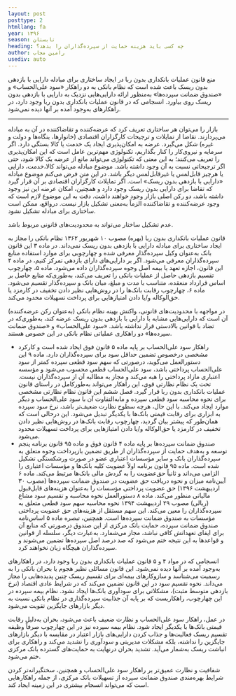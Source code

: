 ```yaml
---
layout: post
posttype: 2
htmllang: fa
year: ۱۳۹۶
season: تابستان
heading: چه کسی باید هزینه حمایت از سپرده‌گذاران را بدهد؟
author: رامین مجاب
usediv: auto
---
```


منع قانون عملیات بانکداری بدون ربا در ایجاد ساختاری برای مبادله دارایی با بازدهی بدون ریسک باعث شده است که نظام بانکی به دو راهکار «سود علی‌الحساب» و «صندوق ضمانت سپرده‌ها» به‌منظور ارائه دارایی‌هایی نزدیک به دارایی با بازدهی بدون ریسک روی بیاورد. انسجامی که در قانون عملیات بانکداری بدون ربا وجود دارد، در راهکارهای به‌وجود آمده بر آنها دیده نمی‌شود.

---

بازار را می‌توان هر ساختاری تعریف کرد که عرضه‌کننده و تقاضاکننده در آن به مبادله می‌پردازند. تقاضا از تمایلات و ترجیحات کارگزاران اقتصادی (خانوارها، بنگاه‌ها و دولت و غیره) شکل می‌گیرد. عرضه به امکان‌پذیری ایجاد یک خدمت یا کالا بستگی دارد. اگر سرمایه و نیروی‌کار را کنار بگذاریم، تکنولوژی مهم‌ترین عامل است که این امکان‌پذیری را تعریف می‌کنند؛ به این معنی که تکنولوژی می‌تواند مانع از عرضه یک کالا شود، حتی اگر ترجیحاتی نسبت به آن وجود داشته باشد. موضوع مبادله می‌تواند کالا،‌خدمت، ‌دارایی یا هرچیز قابل‌لمس یا غیرقابل‌لمس دیگر باشد. در این متن فرض می‌کنم موضوع مبادله «دارایی با بازدهی بدون ریسک» است. اگر تمایلات کارگزاران اقتصادی بر آن قرار گیرد که تقاضا برای دارایی بدون ریسک وجود دارد و همچنین، امکان عرضه این نیز وجود داشته باشد، دو رکن اصلی بازار وجود خواهند داشت. دقت به این موضوع لازم است که وجود عرضه‌کننده و تقاضاکننده الزماً به‌معنی تشکیل بازار نیست. درواقع، ممکن است ساختاری برای مبادله‌ تشکیل نشود. 

عدم تشکیل ساختار می‌تواند به محدودیت‌های قانونی مربوط باشد.

قانون عملیات بانکداری بدون ربا (بهره) مصوب ۱۰ شهریور ۱۳۶۲ نظام بانکی را مجاز به ایجاد ساختاری برای مبادله دارایی با بازدهی بدون ریسک نمی‌داند. در ماده ۳ این قانون بانک به‌عنوان وکیل سپرده‌گذار معرفی شده و چهارچوبی برای موارد استفاده منابع سپرده‌گذاران معرفی می‌شود. اگر بر دارایی‌های دارای بازدهی تمرکز کنیم،  در ماده ۴ این قانون، اجازه تعهد یا بیمه اصل وجوه سپرده‌گذاران داده می‌شود. ماده ۵، چهارچوب تقسیم بازدهی حاصل از عملیات بانکی را تعریف می‌کند، به‌طوری‌که منابع حاصل بر اساس قرارداد منعقده، متناسب با مدت و مبلغ، میان بانک و سپرده‌گذار تقسیم می‌شود. ماده ۶، چهارچوب رقابت بانک‌ها را در روش‌هایی نظیر دادن تخفیف در کارمزد یا حق‌الوکاله و/یا دادن امتیازهایی برای پرداخت تسهیلات محدود می‌کند.

در مواجهه با محدودیت‌های قانونی، واکنش بهینه نظام بانکی (به‌عنوان رکن عرضه‌کننده) آن است که دارایی‌هایی مشابه با دارایی با بازدهی بدون ریسک عرضه کند، به‌طوری‌که در تضاد با قوانین بالادستی قرار نداشته باشد. «سود علی‌الحساب» و «صندوق ضمانت سپرده‌ها» دو راهکاری عملیاتی نظام بانکی در این خصوص هستند.
- راهکار سود علی‌الحساب بر پایه ماده ۵ قانون فوق ایجاد شده است و کارکرد مشخصی درخصوص تضمین حداقل سود برای سپرده‌گذاران دارد. ماده ۹ این دستورالعمل می‌گوید، درصورتی که سهم سود قطعی سپرده‌ کمتر از سود علی‌الحساب پرداختی باشد، سود علی‌الحساب قطعی محسوب می‌شود و مؤسسه اعتباری مازاد پرداختی را هبه می‌کند و مجاز به مطالبه آن از سپرده‌گذاران نیست. تحت یک نظام نظارتی قوی، این راهکار می‌تواند به‌طورکامل در راستای قانون عملیات بانکداری بدون ربا قرار گیرد. فصل ششم این قانون نظام نظارتی مشخصی برای نحوه محاسبه سود قطعی سپرده و مابه‌التفاوت آن با سود علی‌الحساب و دیگر موارد ایجاد می‌کند. با این حال، هرچه سطوح نظارت ضعیف‌تر باشد، نرخ سود سپرده به ابزاری برای رقابت قیمتی بانک‌ها با یکدیگر تبدیل می‌شود. این درحالی است که همان‌طور که پیشتر بیان گردید، چهارچوب رقابت بانک‌ها در روش‌هایی نظیر دادن تخفیف در کارمزد یا حق‌الوکاله و/یا دادن امتیازهایی برای پرداخت تسهیلات محدود می‌شود.
- صندوق ضمانت سپرده‌ها بر پایه ماده ۴ قانون فوق و ماده ۹۵ قانون برنامه پنجم توسعه و به‌هدف حمایت از سپرده‌گذاران از طریق تضمین بازپرداخت وجوه متعلق به سپرده‌گذاران بانک و سایر مؤسسات اعتباری عضو در صورت ورشکستگی تشکیل شده است. ماده ۹۵ قانون برنامه اولاً عضویت کلیه بانک‌ها و مؤسسات اعتباری را الزامی می‌داند و ثانیاً حق‌عضویت را به گردش مالی بانک‌ها مرتبط می‌کند. ماده ۶ آیین‌نامه میزان و نحوه دریافت حق عضویت در صندوق ضمانت سپرده‌ها (مصوب ۳۰ اردیبهشت ۱۳۹۶) حق عضویت پرداختی مؤسسات را به‌عنوان هزینه‌های قابل‌قبول مالیاتی منظور می‌کند. ماده ۸ دستورالعمل نحوه محاسبه و تقسیم سود مشاع (ریالی)‌ مصوب ۲۹ اردیبهشت ۱۳۹۴ نحوه محاسبه سهم سود قطعی متعلق به سپرده‌گذاران را معین می‌کند. این سهم مستقل از هزینه‌های حق عضویت پرداختی مؤسسات به صندوق ضمانت سپرده‌ها است. همچنین، تبصره ماده ۵ اساس‌نامه صندوق ضمانت سپرده، حمایت بانک مرکزی از این صندوق درصورتی که منابع آن برای ایفای تعهداتش کافی نباشد، مجاز می‌شمارد. به‌عبارت دیگر، سلسله از قوانین و قواعدها به این نتیجه ختم می‌شود که صد درصد اصل سپرده‌ها تضمین می‌شوند و سپرده‌گذاران هیچگاه زیان نخواهند کرد. 

انسجامی که در مواد ۴ و ۵ قانون عملیات بانکداری بدون ربا وجود دارد، در راهکارهای به‌وجود آمده بر آنها دیده نمی‌شود. این قانون مسائلی نظیر هجوم یا بحران بانکی را به رسمیت می‌شناسد و سازوکارهای بیمه‌ای برای تقسیم ریسک چنین پدیده‌هایی را مجاز می‌داند. نحوه تقسیم سود در این قانون تضمین می‌کند که در شرایط عادی اقتصاد (نرخ بازدهی متوسط مثبت)، مشکلاتی برای سودآوری بانک‌ها ایجاد نشود. نظام بیمه سپرده در این چهارچوب، راهکاریست که بر پایه آن جذابیت سپرده‌گذاری در نظام بانکی نسبت به دیگر بازارهای جایگزین تقویت می‌شود. 

در عمل، راهکار سود علی‌الحساب و نظارت ضعیف باعث می‌شود، بحران به‌دلیل رقابت قیمتی بانک‌ها با یکدیگر ایجاد شود. نظام بیمه سپرده نیز در این چهارچوب صرفاً وظیفه تقسیم ریسک فعالیت‌ها و جذاب کردن دارایی‌های بازار اعتبار در مقایسه با دیگر بازارهای جایگزین را نداشته، بلکه مشکلات مدیریتی و سودآوری را تشدید می‌کند و راهکاری برای انباشت ریسک به‌شمار می‌آید. تشدید بحران درنهایت به حمایت‌های گسترده بانک مرکزی ختم می‌شود.

شفافیت و نظارت عمیق‌تر بر راهکار سود علی‌الحساب و همچنین، سختگیرانه‌تر کردن شرایط بهره‌مندی صندوق ضمانت سپرده از تسهیلات بانک مرکزی، از جمله راهکارهایی است که می‌تواند انسجام بیشتری در این زمینه ایجاد کند.


